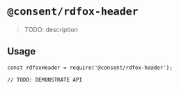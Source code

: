 # `@consent/rdfox-header`

> TODO: description

## Usage

```
const rdfoxHeader = require('@consent/rdfox-header');

// TODO: DEMONSTRATE API
```
